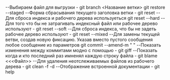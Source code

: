 --Выбираем файл для выгрузки -
git branch <Название ветки>
git restore --staged
--Форма сбрасывания текущего заголовка ветки -
git reset
--Для сброса индекса и рабочего дерева используеться
git reset --hard
--Для того что бы не затрагивать индексный файл или рабочее дерево используют -
git reset --soft
--Для сброса индекса, что бы не задеть рабочее дерево используют -
git reset --mixed
--Для замены текущей ветви, создав новую фиксацию. Указав вместо пустого сообщения любое сообщение из параметров
git commit --amend-m " "
--Показать изменения между коммитами модно с помощью -
git giff
--Показать когда и кто последний раз имненял каждую строку файла -
git blame <<<Файл>>
--Для удаления неотслеживаемых файлов из рабочего дерева -
git clean -f -d
--Отображение встроенной документации -
git help <command>
